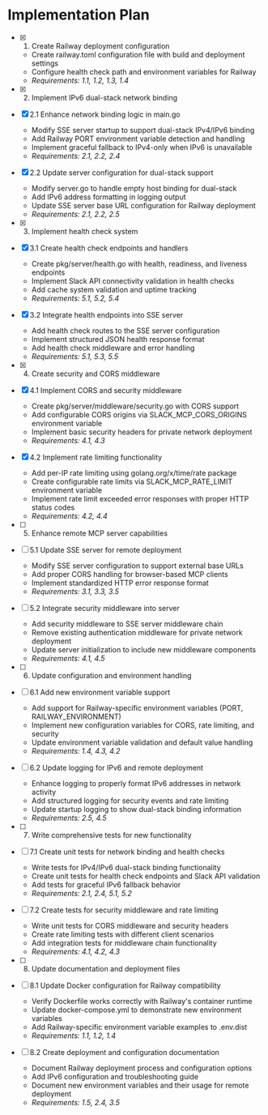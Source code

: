 # Implementation Plan

- [x] 1. Create Railway deployment configuration
  - Create railway.toml configuration file with build and deployment settings
  - Configure health check path and environment variables for Railway
  - _Requirements: 1.1, 1.2, 1.3, 1.4_

- [x] 2. Implement IPv6 dual-stack network binding
- [x] 2.1 Enhance network binding logic in main.go
  - Modify SSE server startup to support dual-stack IPv4/IPv6 binding
  - Add Railway PORT environment variable detection and handling
  - Implement graceful fallback to IPv4-only when IPv6 is unavailable
  - _Requirements: 2.1, 2.2, 2.4_

- [x] 2.2 Update server configuration for dual-stack support
  - Modify server.go to handle empty host binding for dual-stack
  - Add IPv6 address formatting in logging output
  - Update SSE server base URL configuration for Railway deployment
  - _Requirements: 2.1, 2.2, 2.5_

- [x] 3. Implement health check system
- [x] 3.1 Create health check endpoints and handlers
  - Create pkg/server/health.go with health, readiness, and liveness endpoints
  - Implement Slack API connectivity validation in health checks
  - Add cache system validation and uptime tracking
  - _Requirements: 5.1, 5.2, 5.4_

- [x] 3.2 Integrate health endpoints into SSE server
  - Add health check routes to the SSE server configuration
  - Implement structured JSON health response format
  - Add health check middleware and error handling
  - _Requirements: 5.1, 5.3, 5.5_

- [x] 4. Create security and CORS middleware
- [x] 4.1 Implement CORS and security middleware
  - Create pkg/server/middleware/security.go with CORS support
  - Add configurable CORS origins via SLACK_MCP_CORS_ORIGINS environment variable
  - Implement basic security headers for private network deployment
  - _Requirements: 4.1, 4.3_

- [x] 4.2 Implement rate limiting functionality
  - Add per-IP rate limiting using golang.org/x/time/rate package
  - Create configurable rate limits via SLACK_MCP_RATE_LIMIT environment variable
  - Implement rate limit exceeded error responses with proper HTTP status codes
  - _Requirements: 4.2, 4.4_

- [ ] 5. Enhance remote MCP server capabilities
- [ ] 5.1 Update SSE server for remote deployment
  - Modify SSE server configuration to support external base URLs
  - Add proper CORS handling for browser-based MCP clients
  - Implement standardized HTTP error response format
  - _Requirements: 3.1, 3.3, 3.5_

- [ ] 5.2 Integrate security middleware into server
  - Add security middleware to SSE server middleware chain
  - Remove existing authentication middleware for private network deployment
  - Update server initialization to include new middleware components
  - _Requirements: 4.1, 4.5_

- [ ] 6. Update configuration and environment handling
- [ ] 6.1 Add new environment variable support
  - Add support for Railway-specific environment variables (PORT, RAILWAY_ENVIRONMENT)
  - Implement new configuration variables for CORS, rate limiting, and security
  - Update environment variable validation and default value handling
  - _Requirements: 1.4, 4.3, 4.2_

- [ ] 6.2 Update logging for IPv6 and remote deployment
  - Enhance logging to properly format IPv6 addresses in network activity
  - Add structured logging for security events and rate limiting
  - Update startup logging to show dual-stack binding information
  - _Requirements: 2.5, 4.5_

- [ ] 7. Write comprehensive tests for new functionality
- [ ] 7.1 Create unit tests for network binding and health checks
  - Write tests for IPv4/IPv6 dual-stack binding functionality
  - Create unit tests for health check endpoints and Slack API validation
  - Add tests for graceful IPv6 fallback behavior
  - _Requirements: 2.1, 2.4, 5.1, 5.2_

- [ ] 7.2 Create tests for security middleware and rate limiting
  - Write unit tests for CORS middleware and security headers
  - Create rate limiting tests with different client scenarios
  - Add integration tests for middleware chain functionality
  - _Requirements: 4.1, 4.2, 4.3_

- [ ] 8. Update documentation and deployment files
- [ ] 8.1 Update Docker configuration for Railway compatibility
  - Verify Dockerfile works correctly with Railway's container runtime
  - Update docker-compose.yml to demonstrate new environment variables
  - Add Railway-specific environment variable examples to .env.dist
  - _Requirements: 1.1, 1.2, 1.4_

- [ ] 8.2 Create deployment and configuration documentation
  - Document Railway deployment process and configuration options
  - Add IPv6 configuration and troubleshooting guide
  - Document new environment variables and their usage for remote deployment
  - _Requirements: 1.5, 2.4, 3.5_